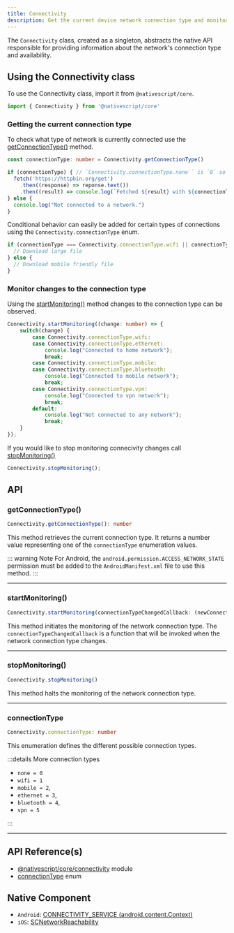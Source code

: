 ```yaml
---
title: Connectivity
description: Get the current device network connection type and monitor changes in the connection type.
---
```


The `Connectivity` class, created as a singleton, abstracts the native API responsible for providing information about the network's connection type and availability.


## Using the Connectivity class

To use the Connectivity class, import it from `@nativescript/core`.

```ts
import { Connectivity } from '@nativescript/core'
```

### Getting the current connection type

To check what type of network is currently connected use the [getConnectionType()](#getConnectionType) method.

```ts
const connectionType: number = Connectivity.getConnectionType()

if (connectionType) { // `Connectivity.connectionType.none`` is `0` so truthiness can be used to determine if the device is connected to any type of network
  fetch('https://httpbin.org/get')
    .then((response) => reponse.text())
    .then((result) => console.log(`Fetched ${result} with ${connectionType}`));
} else {
  console.log("Not connected to a network.")
}
```

Conditional behavior can easily be added for certain types of connections using the `Connectivity.connectionType` enum.

```ts
if (connectionType === Connectivity.connectionType.wifi || connectionType === Connectivity.connectionType.ethernet) {
  // Download large file
} else {
  // Download mobile friendly file
}
```

### Monitor changes to the connection type

Using the [startMonitoring()](#startMonitoring) method changes to the connection type can be observed.

```ts
Connectivity.startMonitoring((change: number) => {
    switch(change) {
        case Connectivity.connectionType.wifi:
        case Connectivity.connectionType.ethernet:
            console.log("Connected to home network");
            break;
        case Connectivity.connectionType.mobile:
        case Connectivity.connectionType.bluetooth:
            console.log("Connected to mobile network");
            break;
        case Connectivity.connectionType.vpn:
            console.log("Connected to vpn network");
            break;
        default:
            console.log("Not connected to any network");
            break;
    }
});
```

If you would like to stop monitoring connecivity changes call [stopMonitoring()](#stopMonitoring)

```ts
Connectivity.stopMonitoring();
```

## API

### getConnectionType()

```ts
Connectivity.getConnectionType(): number
```

This method retrieves the current connection type. It returns a number value representing one of the `connectionType` enumeration values.

::: warning Note
For Android, the `android.permission.ACCESS_NETWORK_STATE` permission must be added to the `AndroidManifest.xml` file to use this method.
:::

---

### startMonitoring()

```ts
Connectivity.startMonitoring(connectionTypeChangedCallback: (newConnectionType: number) => void): void
```

This method initiates the monitoring of the network connection type.
The `connectionTypeChangedCallback` is a function that will be invoked when the network connection type changes.

---

### stopMonitoring()

```ts
Connectivity.stopMonitoring()
```

This method halts the monitoring of the network connection type.

---

### connectionType

```ts
Connectivity.connectionType: number
```

This enumeration defines the different possible connection types.

:::details More connection types

- `none = 0`
- `wifi = 1`
- `mobile = 2`,
- `ethernet = 3`,
- `bluetooth = 4`,
- `vpn = 5`

:::

---

## API Reference(s)
- [@nativescript/core/connectivity](https://docs.nativescript.org/api-reference/modules.html#connectivity) module
- [connectionType](https://docs.nativescript.org/api-reference/modules.html#connectivity) enum  

## Native Component
- `Android`: [CONNECTIVITY_SERVICE (android.content.Context)](https://developer.android.com/reference/android/content/Context)
- `iOS`: [SCNetworkReachability](https://developer.apple.com/documentation/systemconfiguration/scnetworkreachability-g7d)
